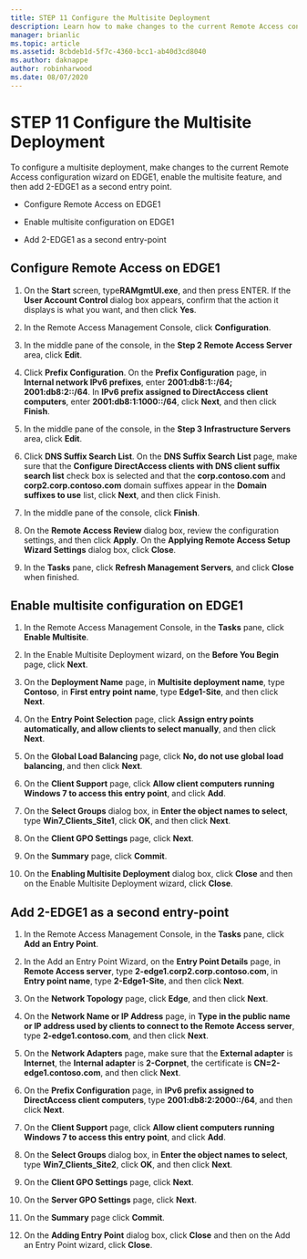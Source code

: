 ```yaml
---
title: STEP 11 Configure the Multisite Deployment
description: Learn how to make changes to the current Remote Access configuration wizard on EDGE1, enable the multisite feature, and then add 2-EDGE1 as a second entry point.
manager: brianlic
ms.topic: article
ms.assetid: 8cbdeb1d-5f7c-4360-bcc1-ab40d3cd8040
ms.author: daknappe
author: robinharwood
ms.date: 08/07/2020
---
```

# STEP 11 Configure the Multisite Deployment

To configure a multisite deployment, make changes to the current Remote Access configuration wizard on EDGE1, enable the multisite feature, and then add 2-EDGE1 as a second entry point.

- Configure Remote Access on EDGE1

- Enable multisite configuration on EDGE1

- Add 2-EDGE1 as a second entry-point

## <a name="configDA"></a>Configure Remote Access on EDGE1

1.  On the **Start** screen, type**RAMgmtUI.exe**, and then press ENTER. If the **User Account Control** dialog box appears, confirm that the action it displays is what you want, and then click **Yes**.

2.  In the Remote Access Management Console, click **Configuration**.

3.  In the middle pane of the console, in the **Step 2 Remote Access Server** area, click **Edit**.

4.  Click **Prefix Configuration**. On the **Prefix Configuration** page, in **Internal network IPv6 prefixes**, enter **2001:db8:1::/64; 2001:db8:2::/64**. In **IPv6 prefix assigned to DirectAccess client computers**, enter **2001:db8:1:1000::/64**, click **Next**, and then click **Finish**.

5.  In the middle pane of the console, in the **Step 3 Infrastructure Servers** area, click **Edit**.

6.  Click **DNS Suffix Search List**. On the **DNS Suffix Search List** page, make sure that the **Configure DirectAccess clients with DNS client suffix search list** check box is selected and that the **corp.contoso.com** and **corp2.corp.contoso.com** domain suffixes appear in the **Domain suffixes to use** list, click **Next**, and then click Finish.

7.  In the middle pane of the console, click **Finish**.

8.  On the **Remote Access Review** dialog box, review the configuration settings, and then click **Apply**. On the **Applying Remote Access Setup Wizard Settings** dialog box, click **Close**.

9. In the **Tasks** pane, click **Refresh Management Servers**, and click **Close** when finished.

## <a name="EnabledMultisite"></a>Enable multisite configuration on EDGE1

1.  In the Remote Access Management Console, in the **Tasks** pane, click **Enable Multisite**.

2.  In the Enable Multisite Deployment wizard, on the **Before You Begin** page, click **Next**.

3.  On the **Deployment Name** page, in **Multisite deployment name**, type **Contoso**, in **First entry point name**, type **Edge1-Site**, and then click **Next**.

4.  On the **Entry Point Selection** page, click **Assign entry points automatically, and allow clients to select manually**, and then click **Next**.

5.  On the **Global Load Balancing** page, click **No, do not use global load balancing**, and then click **Next**.

6.  On the **Client Support** page, click **Allow client computers running Windows 7 to access this entry point**, and click **Add**.

7.  On the **Select Groups** dialog box, in **Enter the object names to select**, type **Win7_Clients_Site1**, click **OK**, and then click **Next**.

8.  On the **Client GPO Settings** page, click **Next**.

9. On the **Summary** page, click **Commit**.

10. On the **Enabling Multisite Deployment** dialog box, click **Close** and then on the Enable Multisite Deployment wizard, click **Close**.

## <a name="AddEP"></a>Add 2-EDGE1 as a second entry-point

1.  In the Remote Access Management Console, in the **Tasks** pane, click **Add an Entry Point**.

2.  In the Add an Entry Point Wizard, on the **Entry Point Details** page, in **Remote Access server**, type **2-edge1.corp2.corp.contoso.com**, in **Entry point name**, type **2-Edge1-Site**, and then click **Next**.

3.  On the **Network Topology** page, click **Edge**, and then click **Next**.

4.  On the **Network Name or IP Address** page, in **Type in the public name or IP address used by clients to connect to the Remote Access server**, type **2-edge1.contoso.com**, and then click **Next**.

5.  On the **Network Adapters** page, make sure that the **External adapter** is **Internet**, the **Internal adapter** is **2-Corpnet**, the certificate is **CN=2-edge1.contoso.com**, and then click **Next**.

6.  On the **Prefix Configuration** page, in **IPv6 prefix assigned to DirectAccess client computers**, type **2001:db8:2:2000::/64**, and then click **Next**.

7.  On the **Client Support** page, click **Allow client computers running Windows 7 to access this entry point**, and click **Add**.

8.  On the **Select Groups** dialog box, in **Enter the object names to select**, type **Win7_Clients_Site2**, click **OK**, and then click **Next**.

9. On the **Client GPO Settings** page, click **Next**.

10. On the **Server GPO Settings** page, click **Next**.

11. On the **Summary** page click **Commit**.

12. On the **Adding Entry Point** dialog box, click **Close** and then on the Add an Entry Point wizard, click **Close**.




